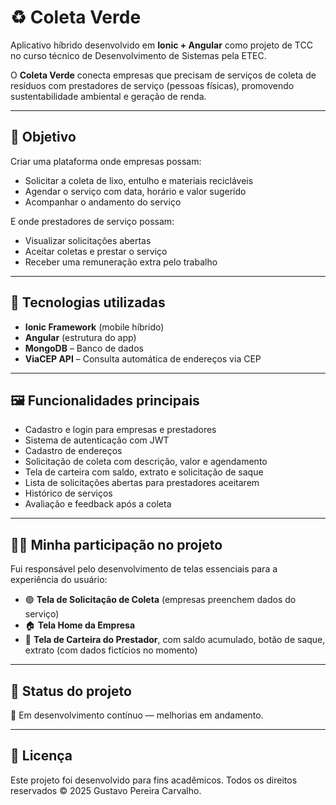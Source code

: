 # ♻️ Coleta Verde

Aplicativo híbrido desenvolvido em **Ionic + Angular** como projeto de TCC no curso técnico de Desenvolvimento de Sistemas pela ETEC.

O **Coleta Verde** conecta empresas que precisam de serviços de coleta de resíduos com prestadores de serviço (pessoas físicas), promovendo sustentabilidade ambiental e geração de renda.

---

## 🎯 Objetivo

Criar uma plataforma onde empresas possam:
- Solicitar a coleta de lixo, entulho e materiais recicláveis
- Agendar o serviço com data, horário e valor sugerido
- Acompanhar o andamento do serviço

E onde prestadores de serviço possam:
- Visualizar solicitações abertas
- Aceitar coletas e prestar o serviço
- Receber uma remuneração extra pelo trabalho

---

## 📲 Tecnologias utilizadas

- **Ionic Framework** (mobile híbrido)
- **Angular** (estrutura do app)
- **MongoDB** – Banco de dados
- **ViaCEP API** – Consulta automática de endereços via CEP

---

## 🖼️ Funcionalidades principais

- Cadastro e login para empresas e prestadores
- Sistema de autenticação com JWT
- Cadastro de endereços
- Solicitação de coleta com descrição, valor e agendamento
- Tela de carteira com saldo, extrato e solicitação de saque
- Lista de solicitações abertas para prestadores aceitarem
- Histórico de serviços
- Avaliação e feedback após a coleta

---


## 👨‍💻 Minha participação no projeto

Fui responsável pelo desenvolvimento de telas essenciais para a experiência do usuário:

- 🟢 **Tela de Solicitação de Coleta** (empresas preenchem dados do serviço)
- 🏠 **Tela Home da Empresa**
- 💼 **Tela de Carteira do Prestador**, com saldo acumulado, botão de saque, extrato (com dados fictícios no momento)

---

## 🧪 Status do projeto

🚧 Em desenvolvimento contínuo — melhorias em andamento.

---

## 📄 Licença

Este projeto foi desenvolvido para fins acadêmicos. Todos os direitos reservados © 2025 Gustavo Pereira Carvalho.
